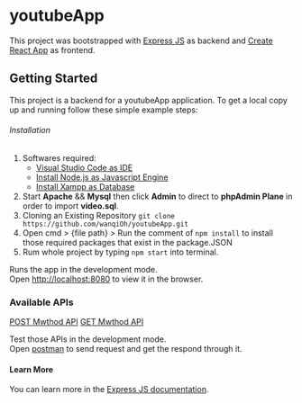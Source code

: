# youtubeApp

This project was bootstrapped with [Express JS](https://expressjs.com/) as backend and [Create React App](https://github.com/facebook/create-react-app) as frontend.

## Getting Started

This project is a backend for a youtubeApp application. To get a local copy up and running follow these simple example steps:

###### Installation
1. Softwares required:
   - [Visual Studio Code as IDE](https://code.visualstudio.com/download)
   - [Install Node.js as Javascript Engine](https://nodejs.org/en/download/)
   - [Install Xampp as Database](https://www.apachefriends.org/download.html)
2. Start **Apache** && **Mysql** then click **Admin** to direct to **phpAdmin Plane** in order to import **video.sql**.
3. Cloning an Existing Repository `git clone https://github.com/wanqiOh/youtubeApp.git`
4. Open cmd > {file path} > Run the comment of `npm install` to install those required packages that exist in the package.JSON
5. Rum whole project by typing `npm start` into terminal.

Runs the app in the development mode.\
Open [http://localhost:8080](http://localhost:8080) to view it in the browser.

### Available APIs
[POST Mwthod API](http://localhost:8080/ids)
[GET Mwthod API](http://localhost:8080/ids)

Test those APIs in the development mode.\
Open [postman](https://www.postman.com/downloads/) to send request and get the respond through it.

#### Learn More

You can learn more in the [Express JS documentation](https://expressjs.com/en/5x/api.html).
